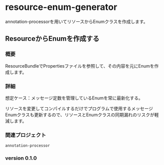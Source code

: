 # resource-enum-generator
annotation-processorを用いてリソースからEnumクラスを作成します。

## ResourceからEnumを作成する

### 概要
ResourceBundleでPropertiesファイルを参照して、その内容を元にEnumを作成します。

### 詳細
想定ケース：メッセージ定数を管理しているEnumを常に最新化する。
<P>
リソースを変更してコンパイルするだけでプログラムで使用するメッセージEnumクラスも更新するので、リソースとEnumクラスの同期漏れのリスクが軽減します。

### 関連プロジェクト
`annotation-processor`

### version 0.1.0